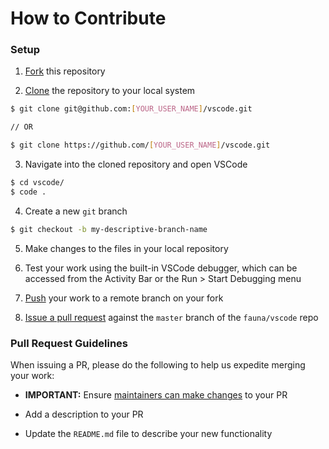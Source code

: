 # How to Contribute

### Setup

1. [Fork](https://help.github.com/en/github/getting-started-with-github/fork-a-repo) this repository

2. [Clone](https://help.github.com/en/github/creating-cloning-and-archiving-repositories/cloning-a-repository) the repository to your local system

```bash
$ git clone git@github.com:[YOUR_USER_NAME]/vscode.git

// OR

$ git clone https://github.com/[YOUR_USER_NAME]/vscode.git
```

3. Navigate into the cloned repository and open VSCode

```bash
$ cd vscode/
$ code .
```

4. Create a new `git` branch

```bash
$ git checkout -b my-descriptive-branch-name
```

5. Make changes to the files in your local repository

6. Test your work using the built-in VSCode debugger, which can be accessed from the Activity Bar or the Run > Start Debugging menu

7. [Push](https://help.github.com/en/github/using-git/pushing-commits-to-a-remote-repository) your work to a remote branch on your fork

8. [Issue a pull request](https://help.github.com/en/github/collaborating-with-issues-and-pull-requests/creating-a-pull-request) against the `master` branch of the `fauna/vscode` repo


### Pull Request Guidelines

When issuing a PR, please do the following to help us expedite merging your work:

- **IMPORTANT:** Ensure [maintainers can make changes](https://help.github.com/en/github/collaborating-with-issues-and-pull-requests/allowing-changes-to-a-pull-request-branch-created-from-a-fork) to your PR

- Add a description to your PR

- Update the `README.md` file to describe your new functionality
